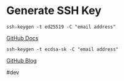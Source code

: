 # Generate SSH Key
```shell
ssh-keygen -t ed25519 -C "email address"
```

[GitHub Docs](https://docs.github.com/en/github/authenticating-to-github/connecting-to-github-with-ssh/generating-a-new-ssh-key-and-adding-it-to-the-ssh-agent#further-reading)

```shell
ssh-keygen -t ecdsa-sk -C "email address"
```

[GitHub Blog](https://github.blog/2021-05-10-security-keys-supported-ssh-git-operations/)

#dev